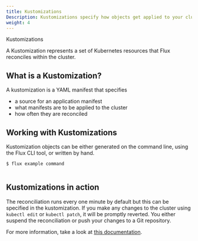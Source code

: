 ```yaml
---
title: Kustomizations
Description: Kustomizations specify how objects get applied to your cluster 
weight: 4
---
```


Kustomizations

A Kustomization represents a set of Kubernetes resources that Flux reconciles within the cluster. 

## What is a Kustomization?

A kustomization is a YAML manifest that specifies
- a source for an application manifest
- what manifests are to be applied to the cluster
- how often they are reconciled

## Working with Kustomizations

Kustomization objects can be either generated on the command line, using the Flux CLI tool, or written by hand.

```bash
$ flux example command
```
```yaml

```

## Kustomizations in action
The reconciliation runs every one minute by default but this can be specified in the kustomization. If you make any changes to the cluster using `kubectl edit` or `kubectl patch`, it will be promptly reverted. You either suspend the reconciliation or push your changes to a Git repository.

For more information, take a look at [this documentation](../components/kustomize/kustomization.md).
